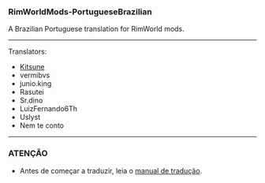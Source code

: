 ### RimWorldMods-PortugueseBrazilian
A Brazilian Portuguese translation for RimWorld mods.

------------------------

Translators:
- [Kitsune](https://github.com/KitsuneModder)
- vermibvs
- junio.king
- Rasutei
- Sr.dino
- LuizFernando6Th
- Uslyst
- Nem te conto
-------------------------

### ATENÇÃO
- Antes de começar a traduzir, leia o [manual de tradução](https://github.com/KitsuneModder/Portuguese-Pack/blob/master/manual.md).
